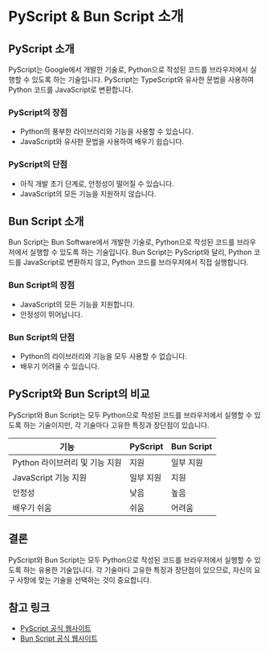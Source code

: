 # PyScript & Bun Script 소개

## PyScript 소개

PyScript는 Google에서 개발한 기술로, Python으로 작성된 코드를 브라우저에서 실행할 수 있도록 하는 기술입니다. PyScript는 TypeScript와 유사한 문법을 사용하여 Python 코드를 JavaScript로 변환합니다.

### PyScript의 장점

* Python의 풍부한 라이브러리와 기능을 사용할 수 있습니다.
* JavaScript와 유사한 문법을 사용하여 배우기 쉽습니다.

### PyScript의 단점

* 아직 개발 초기 단계로, 안정성이 떨어질 수 있습니다.
* JavaScript의 모든 기능을 지원하지 않습니다.

## Bun Script 소개

Bun Script는 Bun Software에서 개발한 기술로, Python으로 작성된 코드를 브라우저에서 실행할 수 있도록 하는 기술입니다. Bun Script는 PyScript와 달리, Python 코드를 JavaScript로 변환하지 않고, Python 코드를 브라우저에서 직접 실행합니다.

### Bun Script의 장점

* JavaScript의 모든 기능을 지원합니다.
* 안정성이 뛰어납니다.

### Bun Script의 단점

* Python의 라이브러리와 기능을 모두 사용할 수 없습니다.
* 배우기 어려울 수 있습니다.

## PyScript와 Bun Script의 비교

PyScript와 Bun Script는 모두 Python으로 작성된 코드를 브라우저에서 실행할 수 있도록 하는 기술이지만, 각 기술마다 고유한 특징과 장단점이 있습니다.

| 기능 | PyScript | Bun Script |
|---|---|---|
| Python 라이브러리 및 기능 지원 | 지원 | 일부 지원 |
| JavaScript 기능 지원 | 일부 지원 | 지원 |
| 안정성 | 낮음 | 높음 |
| 배우기 쉬움 | 쉬움 | 어려움 |

## 결론

PyScript와 Bun Script는 모두 Python으로 작성된 코드를 브라우저에서 실행할 수 있도록 하는 유용한 기술입니다. 각 기술마다 고유한 특징과 장단점이 있으므로, 자신의 요구 사항에 맞는 기술을 선택하는 것이 중요합니다.

## 참고 링크

* [PyScript 공식 웹사이트](https://pyscript.net/)
* [Bun Script 공식 웹사이트](https://bun.sh/)
